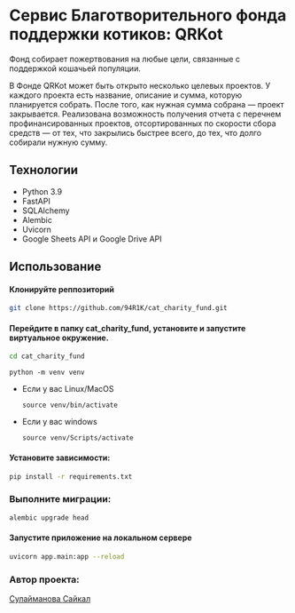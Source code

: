 
# Сервис Благотворительного фонда поддержки котиков: QRKot

Фонд собирает пожертвования на любые цели, связанные с поддержкой кошачьей популяции.

В Фонде QRKot может быть открыто несколько целевых проектов. У каждого проекта есть название, описание и сумма, которую планируется собрать. После того, как нужная сумма собрана — проект закрывается.
Реализована возможность получения отчета с перечнем профинансированных проектов, отсортированных по скорости сбора средств — от тех, что закрылись быстрее всего, до тех, что долго собирали нужную сумму.

## Технологии
- Python 3.9
- FastAPI
- SQLAlchemy
- Alembic
- Uvicorn
- Google Sheets API и Google Drive API

## Использование

#### Клонируйте реппозиторий

```sh
git clone https://github.com/94R1K/cat_charity_fund.git
```

#### Перейдите в папку cat_charity_fund, установите и запустите виртуальное окружение.

```sh
cd cat_charity_fund
```

```
python -m venv venv
```

* Если у вас Linux/MacOS

    ```
    source venv/bin/activate
    ```

* Если у вас windows

    ```
    source venv/Scripts/activate
    ```
#### Установите зависимости:

```sh
pip install -r requirements.txt
```

### Выполните миграции:
```sh
alembic upgrade head
```


#### Запустите приложение на локальном сервере

```sh
uvicorn app.main:app --reload
```



### Автор проекта:
[Сулайманова Сайкал](https://github.com/saikal12)